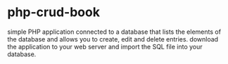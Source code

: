 # php-crud-book
simple PHP application connected to a database that lists the elements of the database and allows you to create, edit and delete entries.
download the application to your web server and import the SQL file into your database.
